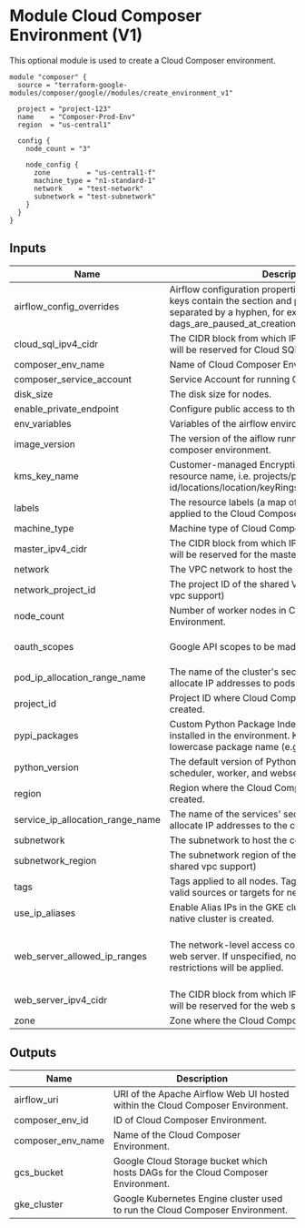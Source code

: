 # Module Cloud Composer Environment (V1)

This optional module is used to create a Cloud Composer environment.

```hcl
module "composer" {
  source = "terraform-google-modules/composer/google//modules/create_environment_v1"

  project = "project-123"
  name    = "Composer-Prod-Env"
  region  = "us-central1"

  config {
    node_count = "3"

    node_config {
      zone         = "us-central1-f"
      machine_type = "n1-standard-1"
      network    = "test-network"
      subnetwork = "test-subnetwork"
    }
  }
}
```
<!-- BEGINNING OF PRE-COMMIT-TERRAFORM DOCS HOOK -->
## Inputs

| Name | Description | Type | Default | Required |
|------|-------------|------|---------|:--------:|
| airflow\_config\_overrides | Airflow configuration properties to override. Property keys contain the section and property names, separated by a hyphen, for example "core-dags\_are\_paused\_at\_creation". | `map(string)` | `{}` | no |
| cloud\_sql\_ipv4\_cidr | The CIDR block from which IP range in tenant project will be reserved for Cloud SQL. | `string` | `null` | no |
| composer\_env\_name | Name of Cloud Composer Environment | `string` | n/a | yes |
| composer\_service\_account | Service Account for running Cloud Composer. | `string` | `null` | no |
| disk\_size | The disk size for nodes. | `string` | `"100"` | no |
| enable\_private\_endpoint | Configure public access to the cluster endpoint. | `bool` | `false` | no |
| env\_variables | Variables of the airflow environment. | `map(string)` | `{}` | no |
| image\_version | The version of the aiflow running in the cloud composer environment. | `string` | `null` | no |
| kms\_key\_name | Customer-managed Encryption Key fully qualified resource name, i.e. projects/project-id/locations/location/keyRings/keyring/cryptoKeys/key. | `string` | `null` | no |
| labels | The resource labels (a map of key/value pairs) to be applied to the Cloud Composer. | `map(string)` | `{}` | no |
| machine\_type | Machine type of Cloud Composer nodes. | `string` | `"n1-standard-8"` | no |
| master\_ipv4\_cidr | The CIDR block from which IP range in tenant project will be reserved for the master. | `string` | `null` | no |
| network | The VPC network to host the composer cluster. | `string` | n/a | yes |
| network\_project\_id | The project ID of the shared VPC's host (for shared vpc support) | `string` | `""` | no |
| node\_count | Number of worker nodes in Cloud Composer Environment. | `number` | `3` | no |
| oauth\_scopes | Google API scopes to be made available on all node. | `set(string)` | <pre>[<br>  "https://www.googleapis.com/auth/cloud-platform"<br>]</pre> | no |
| pod\_ip\_allocation\_range\_name | The name of the cluster's secondary range used to allocate IP addresses to pods. | `string` | `null` | no |
| project\_id | Project ID where Cloud Composer Environment is created. | `string` | n/a | yes |
| pypi\_packages | Custom Python Package Index (PyPI) packages to be installed in the environment. Keys refer to the lowercase package name (e.g. "numpy"). | `map(string)` | `{}` | no |
| python\_version | The default version of Python used to run the Airflow scheduler, worker, and webserver processes. | `string` | `"3"` | no |
| region | Region where the Cloud Composer Environment is created. | `string` | `"us-central1"` | no |
| service\_ip\_allocation\_range\_name | The name of the services' secondary range used to allocate IP addresses to the cluster. | `string` | `null` | no |
| subnetwork | The subnetwork to host the composer cluster. | `string` | n/a | yes |
| subnetwork\_region | The subnetwork region of the shared VPC's host (for shared vpc support) | `string` | `""` | no |
| tags | Tags applied to all nodes. Tags are used to identify valid sources or targets for network firewalls. | `set(string)` | `[]` | no |
| use\_ip\_aliases | Enable Alias IPs in the GKE cluster. If true, a VPC-native cluster is created. | `bool` | `false` | no |
| web\_server\_allowed\_ip\_ranges | The network-level access control policy for the Airflow web server. If unspecified, no network-level access restrictions will be applied. | <pre>list(object({<br>    value       = string,<br>    description = string<br>  }))</pre> | `null` | no |
| web\_server\_ipv4\_cidr | The CIDR block from which IP range in tenant project will be reserved for the web server. | `string` | `null` | no |
| zone | Zone where the Cloud Composer nodes are created. | `string` | `"us-central1-f"` | no |

## Outputs

| Name | Description |
|------|-------------|
| airflow\_uri | URI of the Apache Airflow Web UI hosted within the Cloud Composer Environment. |
| composer\_env\_id | ID of Cloud Composer Environment. |
| composer\_env\_name | Name of the Cloud Composer Environment. |
| gcs\_bucket | Google Cloud Storage bucket which hosts DAGs for the Cloud Composer Environment. |
| gke\_cluster | Google Kubernetes Engine cluster used to run the Cloud Composer Environment. |

<!-- END OF PRE-COMMIT-TERRAFORM DOCS HOOK -->
